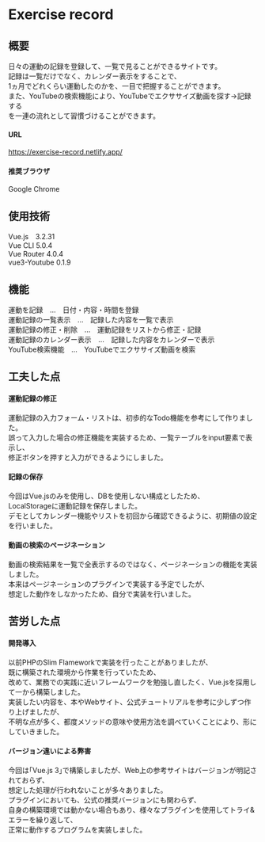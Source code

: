 
# Exercise record
## 概要
日々の運動の記録を登録して、一覧で見ることができるサイトです。  
記録は一覧だけでなく、カレンダー表示をすることで、  
1ヵ月でどれくらい運動したのかを、一目で把握することができます。  
また、YouTubeの検索機能により、YouTubeでエクササイズ動画を探す→記録する  
を一連の流れとして習慣づけることができます。  

#### URL
https://exercise-record.netlify.app/  

#### 推奨ブラウザ
Google Chrome  



## 使用技術
Vue.js　3.2.31  
Vue CLI 5.0.4  
Vue Router 4.0.4  
vue3-Youtube 0.1.9  

## 機能
運動を記録　…　日付・内容・時間を登録  
運動記録の一覧表示　…　記録した内容を一覧で表示  
運動記録の修正・削除　…　運動記録をリストから修正・記録  
運動記録のカレンダー表示　…　記録した内容をカレンダーで表示  
YouTube検索機能　…　YouTubeでエクササイズ動画を検索  

## 工夫した点

#### 運動記録の修正
運動記録の入力フォーム・リストは、初歩的なTodo機能を参考にして作りました。  
誤って入力した場合の修正機能を実装するため、一覧テーブルをinput要素で表示し、  
修正ボタンを押すと入力ができるようにしました。  

#### 記録の保存
今回はVue.jsのみを使用し、DBを使用しない構成としたため、  
LocalStorageに運動記録を保存しました。  
デモとしてカレンダー機能やリストを初回から確認できるように、初期値の設定を行いました。  

#### 動画の検索のページネーション
動画の検索結果を一覧で全表示するのではなく、ページネーションの機能を実装しました。  
本来はページネーションのプラグインで実装する予定でしたが、  
想定した動作をしなかったため、自分で実装を行いました。  


## 苦労した点

#### 開発導入
以前PHPのSlim Flameworkで実装を行ったことがありましたが、  
既に構築された環境から作業を行っていたため、  
改めて、業務での実践に近いフレームワークを勉強し直したく、Vue.jsを採用して一から構築しました。  
実装したい内容を、本やWebサイト、公式チュートリアルを参考に少しずつ作り上げましたが、  
不明な点が多く、都度メソッドの意味や使用方法を調べていくことにより、形にしていきました。  

#### バージョン違いによる弊害
今回は｢Vue.js 3｣で構築しましたが、Web上の参考サイトはバージョンが明記されておらず、  
想定した処理が行われないことが多々ありました。  
プラグインにおいても、公式の推奨バージョンにも関わらず、  
自身の構築環境では動かない場合もあり、様々なプラグインを使用してトライ&エラーを繰り返して、  
正常に動作するプログラムを実装しました。  


